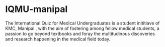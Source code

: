 # IQMU-manipal
The International Quiz for Medical Undergraduates is a student inititiave of KMC, Manipal , with the aim of fostering among fellow medical students, a passion to go beyond textbooks and foray the multitudinous discoveries and research happening in the medical field today.
